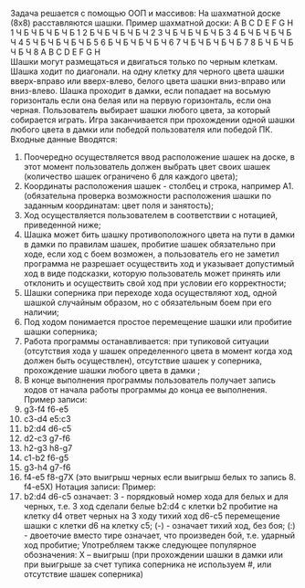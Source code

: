 Задача решается с помощью ООП и массивов:
На шахматной доске (8x8) расставляются шашки. 
Пример шахматной доски:
	A	B	C	D	E	F	G	H	
1	Ч	Б	Ч	Б	Ч	Б	Ч	Б	1
2	Б	Ч	Б	Ч	Б	Ч	Б	Ч	2
3	Ч	Б	Ч	Б	Ч	Б	Ч	Б	3
4	Б	Ч	Б	Ч	Б	Ч	Б	Ч	4
5	Ч	Б	Ч	Б	Ч	Б	Ч	Б	5
6	Б	Ч	Б	Ч	Б	Ч	Б	Ч	6
7	Ч	Б	Ч	Б	Ч	Б	Ч	Б	7
8	Б	Ч	Б	Ч	Б	Ч	Б	Ч	8
	A	B	C	D	E	F	G	H	
Шашки могут размещаться и двигаться только по черным клеткам. 
Шашка ходит по диагонали. на одну клетку для черного цвета шашки вверх-вправо или вверх-влево, белого цвета шашки вниз-вправо или вниз-влево. Шашка проходит в дамки, если попадает на восьмую горизонталь если она белая или на первую горизонталь, если она черная. Пользователь выбирает шашки любого цвета, за который собирается играть. Игра заканчивается при прохождении одной шашки любого цвета в дамки или победой пользователя или победой ПК. 
Входные данные
Вводятся:
1.	Поочередно осуществляется ввод расположение шашек на доске, в этот момент пользователь должен выбрать цвет своих шашек (количество шашек ограничено 6 для каждого цвета);
2.	Координаты расположения шашек - столбец и строка, например А1. (обязательна проверка возможности расположения шашки по заданным координатам: цвет поля и занятость);
3.	Ход осуществляется пользователем в соответствии с нотацией, приведенной ниже;
4.	Шашка может бить шашку противоположного цвета на пути в дамки в дамки по правилам шашек, пробитие шашек обязательно при ходе, если ход с боем возможен, а пользователь его не заметил программа не разрешает осуществить ход и указывает допустимый ход в виде подсказки, которую пользователь может принять или отклонить и осуществить свой ход при условии его корректности;
5.	Шашки соперника при переходе хода осуществляют ход, одной шашкой случайным образом, но с обязательным боем при его наличии;
6.	Под ходом понимается простое перемещение шашки или пробитие шашки соперника;
7.	Работа программы останавливается: при тупиковой ситуации (отсутствия хода у шашек определенного цвета в момент когда ход должен быть осуществлен), отсутствие шашек у соперника, прохождение шашки любого цвета в дамки ;
8.	В конце выполнения программы пользователь получает запись ходов от начала работы программы до конца ее выполнения.
Пример записи:
1. g3-f4 f6-e5
2. c3-d4 e5:c3 
3. b2:d4 d6-c5
4. d2-c3 g7-f6
5. h2-g3 h8-g7
6. c1-b2 f6-g5
7. g3-h4 g7-f6
8. f4-e5 f8-g7Х (это выигрыш черных если выигрыш белых то запись 8. f4-e5Х)
Нотация записи:
Пример: 
3. b2:d4 d6-c5 означает:
3 - порядковый номер хода для белых и для черных, т.е. 3 ход сделали белые b2:d4 с клетки b2 пробитие на клетку d4 ответ черных на 3 ходу тихий ход d6-c5 перемещение шашки с клетки d6 на клетку c5;
(-) - означает тихий ход, без боя;
(:) - двоеточие вместо тире означает, что произведен бой, т.е. ударный ход пробитие;
Употребляем также следующее популярное обозначения:
Х – выигрыш (при прохождении шашки в дамки или при выигрыше за счет тупика соперника не используем #, или отсутствие шашек соперника)
